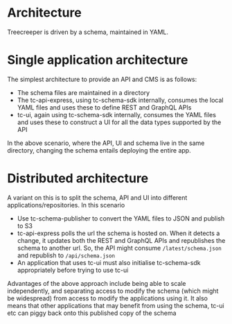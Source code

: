 # Architecture

Treecreeper is driven by a schema, maintained in YAML.

# Single application architecture

The simplest architecture to provide an API and CMS is as follows:

-   The schema files are maintained in a directory
-   The tc-api-express, using tc-schema-sdk internally, consumes the local YAML files and uses these to define REST and GraphQL APIs
-   tc-ui, again using tc-schema-sdk internally, consumes the YAML files and uses these to construct a UI for all the data types supported by the API

In the above scenario, where the API, UI and schema live in the same directory, changing the schema entails deploying the entire app.

# Distributed architecture

A variant on this is to split the schema, API and UI into different applications/repositories. In this scenario

-   Use tc-schema-publisher to convert the YAML files to JSON and publish to S3
-   tc-api-express polls the url the schema is hosted on. When it detects a change, it updates both the REST and GraphQL APIs and republishes the schema to another url. So, the API might consume `/latest/schema.json` and republish to `/api/schema.json`
-   An application that uses tc-ui must also initialise tc-schema-sdk appropriately before trying to use tc-ui

Advantages of the above approach include being able to scale independently, and separating access to modify the schema (which might be widespread) from access to modify the applications using it. It also means that other applications that may benefit from using the schema, tc-ui etc can piggy back onto this published copy of the schema
